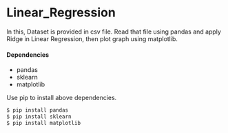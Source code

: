 # Linear_Regression

In this, Dataset is provided in csv file. Read that file using pandas and apply Ridge in Linear Regression, then plot graph using matplotlib.

#### Dependencies
* pandas
* sklearn
* matplotlib
 
Use pip to install above dependencies.
```sh
$ pip install pandas
$ pip install sklearn
$ pip install matplotlib
```
